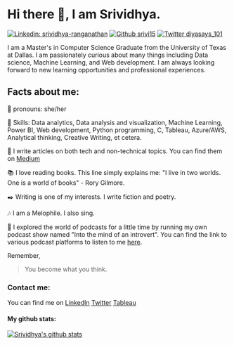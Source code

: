 # Hi there 👋, I am Srividhya.
[![Linkedin: srividhya-ranganathan](https://img.shields.io/badge/-srividhya-blue?style=flat-square&logo=linkedin&logoColor=white&link=https://www.linkedin.com/in/srividhya-ranganathan/)](https://www.linkedin.com/in/srividhya-ranganathan/)
[![Github srivi15](https://img.shields.io/github/followers/srivi15?label=follow&style=social)](https://github.com/srivi15)
[![Twitter diyasays_101](https://img.shields.io/twitter/follow/:diyasays_101
)](https://twitter.com/diyasays_101)

I am a Master's in Computer Science Graduate from the University of Texas at Dallas. I am passionately curious about many things including Data science, Machine Learning, and Web development. I am always looking forward to new learning opportunities and professional experiences.

## Facts about me:
:information_desk_person: pronouns: she/her

:key: Skills: Data analytics, Data analysis and visualization, Machine Learning, Power BI, Web development, Python programming, C, Tableau, Azure/AWS, Analytical thinking, Creative Writing, et cetera.

:pencil: I write articles on both tech and non-technical topics. You can find them on [Medium](https://srivishiv15.medium.com/) 

:books: I love reading books. This line simply explains me: "I live in two worlds. One is a world of books" - Rory Gilmore.

:black_nib: Writing is one of my interests. I write fiction and poetry.

:notes: I am a Melophile. I also sing.

:microphone: I explored the world of podcasts for a little time by running my own podcast show named "Into the mind of an introvert". You can find the link to various podcast platforms to listen to me [here](https://anchor.fm/sincerelysrivi).

Remember,

> You become what you think.


### Contact me:

You can find me on 
[LinkedIn](https://www.linkedin.com/in/srividhya-ranganathan/)
[Twitter](https://twitter.com/diyasays_101)
[Tableau](https://public.tableau.com/app/profile/srividhya.ranganathan6746)



#### My github stats:
[![Srividhya's github stats](https://github-readme-stats.vercel.app/api?username=srivi15&show_icons=true&theme=tokyonight)](https://github.com/srivi15)
<!-- [![Top Langs](https://github-readme-stats.vercel.app/api/top-langs/?username=srivi15&layout=compact)](https://github.com/anuraghazra/github-readme-stats) -->

<!--
**srivi15/srivi15** is a ✨ _special_ ✨ repository because its `README.md` (this file) appears on your GitHub profile.

Here are some ideas to get you started:

- 🔭 I’m currently working on ...
- 🌱 I’m currently learning ...
- 👯 I’m looking to collaborate on ...
- 🤔 I’m looking for help with ...
- 💬 Ask me about ...
- 📫 How to reach me: ...
- 😄 Pronouns: ...
- ⚡ Fun fact: ...
-->
